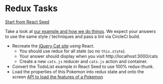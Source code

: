 # Redux Tasks

[Start from React Seed](./cloneReactSeedInstructions.md)

Take a look at [our example and how we do things](https://github.com/z-dev/react-seed/blob/master/src/containers/todoList/index.js). We expect your answers to use the same style / techniques and pass a lint via CircleCi build.

* Recreate the [jQuery Cat site](../courses/core/jquery.md) using React. 
  * You should use redux for all state (so no `this.state`). 
  * Your answer should display when you visit http://localhost:3000/cats
  * Create a new `cats.js` reducer and `cats.js` action and container.
* Convert the TodoList example in React Seed to use 100% redux-thunk. 
* Load the properties of this Pokemon into redux state and onto the screen [API to load the features of a Pokemon](https://pokeapi.co/api/v2/pokemon/25/)
